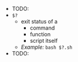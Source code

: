 - TODO:
- `$?`
  - exit status of a 
    - command
    - function
    - script itself
  - _Example:_ `bash $?.sh`
- TODO: